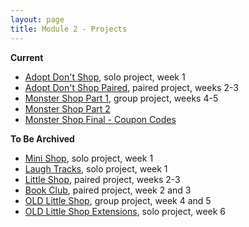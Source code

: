 ```yaml
---
layout: page
title: Module 2 - Projects
---
```

**Current**

* [Adopt Don't Shop](https://github.com/turingschool-examples/adopt_dont_shop), solo project, week 1  
* [Adopt Don't Shop Paired](https://github.com/turingschool-examples/adopt_dont_shop_paired), paired project, weeks 2-3
* [Monster Shop Part 1](https://github.com/turingschool-examples/monster_shop_part_1), group project, weeks 4-5
* [Monster Shop Part 2](https://gist.github.com/megstang/3eea4df7d209aeaad443a53d9e53fe66)
* [Monster Shop Final - Coupon Codes](https://github.com/turingschool-examples/monster_shop_final)

**To Be Archived**

* [Mini Shop](https://github.com/turingschool-examples/mini_shop), solo project, week 1  
* [Laugh Tracks](https://github.com/turingschool-projects/laugh_tracks), solo project, week 1 
* [Little Shop](https://github.com/turingschool-examples/little_shop_1906), paired project, weeks 2-3 
* [Book Club](https://github.com/turingschool-projects/BookClub), paired project, week 2 and 3  
* [OLD Little Shop](https://github.com/turingschool-projects/little_shop_v2), group project, week 4 and 5  
* [OLD Little Shop Extensions](https://github.com/turingschool-projects/little_shop_v2/blob/master/solo-project-extensions.md), solo project, week 6
